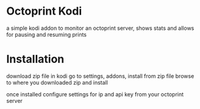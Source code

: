 # Octoprint Kodi
a simple kodi addon to monitor an octoprint server, shows stats and allows for pausing and resuming prints

# Installation
download zip file
in kodi go to settings, addons, install from zip file
browse to where you downloaded zip
and install

once installed configure settings for ip and api key from your octoprint server